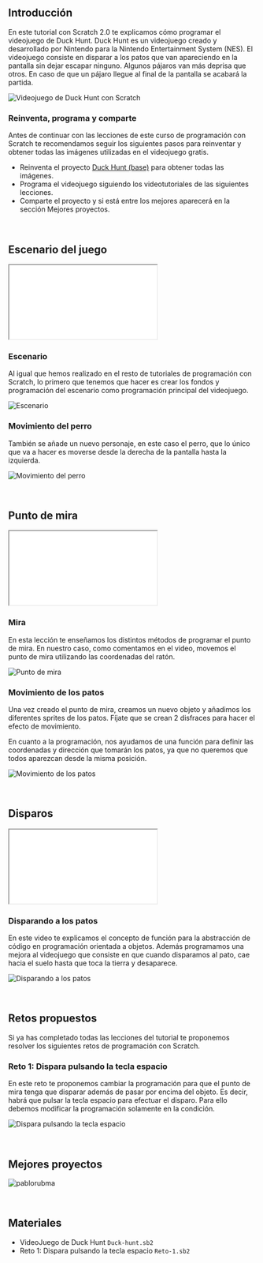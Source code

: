 ## Introducción

En este tutorial con Scratch 2.0 te explicamos cómo programar el videojuego de Duck Hunt. Duck Hunt es un videojuego creado y desarrollado por Nintendo para la Nintendo Entertainment System (NES). El videojuego consiste en disparar a los patos que van apareciendo en la pantalla sin dejar escapar ninguno. Algunos pájaros van más deprisa que otros. En caso de que un pájaro llegue al final de la pantalla se acabará la partida.

![](img/preview.gif "Videojuego de Duck Hunt con Scratch")

### Reinventa, programa y comparte

Antes de continuar con las lecciones de este curso de programación con Scratch te recomendamos seguir los siguientes pasos para reinventar y obtener todas las imágenes utilizadas en el videojuego gratis.

- Reinventa el proyecto [Duck Hunt (base)](https://scratch.mit.edu/projects/147152758/editor) para obtener todas las imágenes.
- Programa el videojuego siguiendo los videotutoriales de las siguientes lecciones.
- Comparte el proyecto y si está entre los mejores aparecerá en la sección Mejores proyectos.



<br />



## Escenario del juego

<div class="iframe">
  <iframe src="//www.youtube.com/embed/wUIJIWI6WsU" allowfullscreen></iframe>
</div>

### Escenario

Al igual que hemos realizado en el resto de tutoriales de programación con Scratch, lo primero que tenemos que hacer es crear los fondos y programación del escenario como programación principal del videojuego.

![](img/escenario.jpg "Escenario")

### Movimiento del perro

También se añade un nuevo personaje, en este caso el perro, que lo único que va a hacer es moverse desde la derecha de la pantalla hasta la izquierda.

![](img/perro.jpg "Movimiento del perro")



<br />



## Punto de mira

<div class="iframe">
  <iframe src="//www.youtube.com/embed/XUFgF33qhX0" allowfullscreen></iframe>
</div>

### Mira

En esta lección te enseñamos los distintos métodos de programar el punto de mira. En nuestro caso, como comentamos en el video, movemos el punto de mira utilizando las coordenadas del ratón.

![](img/mira.jpg "Punto de mira")

### Movimiento de los patos

Una vez creado el punto de mira, creamos un nuevo objeto y añadimos los diferentes sprites de los patos. Fíjate que se crean 2 disfraces para hacer el efecto de movimiento.

En cuanto a la programación, nos ayudamos de una función para definir las coordenadas y dirección que tomarán los patos, ya que no queremos que todos aparezcan desde la misma posición.

![](img/patos.jpg "Movimiento de los patos")



<br />



## Disparos

<div class="iframe">
  <iframe src="//www.youtube.com/embed/zz0DTHV0XBE" allowfullscreen></iframe>
</div>

### Disparando a los patos

En este video te explicamos el concepto de función para la abstracción de código en programación orientada a objetos. Además programamos una mejora al videojuego que consiste en que cuando disparamos al pato, cae hacia el suelo hasta que toca la tierra y desaparece.

![](img/disparar.jpg "Disparando a los patos")



<br />



## Retos propuestos

Si ya has completado todas las lecciones del tutorial te proponemos resolver los siguientes retos de programación con Scratch.

### Reto 1: Dispara pulsando la tecla espacio

En este reto te proponemos cambiar la programación para que el punto de mira tenga que disparar además de pasar por encima del objeto. Es decir, habrá que pulsar la tecla espacio para efectuar el disparo. Para ello debemos modificar la programación solamente en la condición.

![](img/reto-1.jpg "Dispara pulsando la tecla espacio")



<br />



## Mejores proyectos

![](img/proyecto-pablorubma.gif "pablorubma")



<br />



## Materiales

- VideoJuego de Duck Hunt `Duck-hunt.sb2`
- Reto 1: Dispara pulsando la tecla espacio `Reto-1.sb2`


